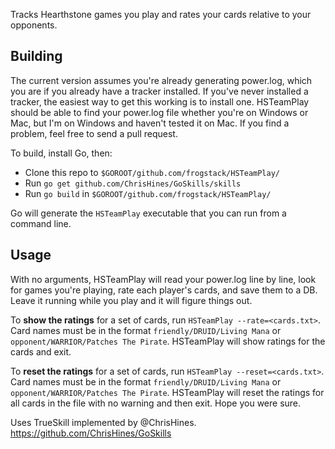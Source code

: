 Tracks Hearthstone games you play and rates your cards relative to your opponents.

## Building

The current version assumes you're already generating power.log, which you are if you already have a tracker installed. If you've never installed a tracker, the easiest way to get this working is to install one. HSTeamPlay should be able to find your power.log file whether you're on Windows or Mac, but I'm on Windows and haven't tested it on Mac. If you find a problem, feel free to send a pull request.

To build, install Go, then:

* Clone this repo to `$GOROOT/github.com/frogstack/HSTeamPlay/`
* Run `go get github.com/ChrisHines/GoSkills/skills`
* Run `go build` in `$GOROOT/github.com/frogstack/HSTeamPlay/`

Go will generate the `HSTeamPlay` executable that you can run from a command line.

## Usage

With no arguments, HSTeamPlay will read your power.log line by line, look for games you're playing, rate each player's cards, and save them to a DB. Leave it running while you play and it will figure things out.

To **show the ratings** for a set of cards, run `HSTeamPlay --rate=<cards.txt>`. Card names must be in the format `friendly/DRUID/Living Mana` or `opponent/WARRIOR/Patches The Pirate`. HSTeamPlay will show ratings for the cards and exit.

To **reset the ratings** for a set of cards, run `HSTeamPlay --reset=<cards.txt>`. Card names must be in the format `friendly/DRUID/Living Mana` or `opponent/WARRIOR/Patches The Pirate`. HSTeamPlay will reset the ratings for all cards in the file with no warning and then exit. Hope you were sure.

Uses TrueSkill implemented by @ChrisHines. https://github.com/ChrisHines/GoSkills
